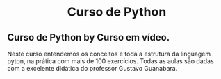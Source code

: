 <h1 align="center">
 Curso de Python <https://github.com/WillamesSilv/Curso-Python/blob/master/img/cursoemvideo-logo.png>
</h1> 
 <h2>Curso de Python by Curso em vídeo.</h2>
 Neste curso entendemos os conceitos e toda a estrutura da linguagem pyton, na prática com mais de 100 exercícios.
 Todas as aulas são dadas com a excelente didática do professor Gustavo Guanabara.
